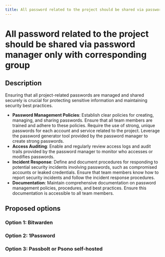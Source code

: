 ```yaml
---
title: All password related to the project should be shared via password manager only with corresponding group
---
```


# All password related to the project should be shared via password manager only with corresponding group

## Description

Ensuring that all project-related passwords are managed and shared securely is crucial for protecting sensitive information and maintaining security best practices.

- **Password Management Policies**: Establish clear policies for creating, managing, and sharing passwords. Ensure that all team members are trained and adhere to these policies. Require the use of strong, unique passwords for each account and service related to the project. Leverage the password generator tool provided by the password manager to create strong passwords.
- **Access Auditing**: Enable and regularly review access logs and audit trails provided by the password manager to monitor who accesses or modifies passwords.
- **Incident Response**: Define and document procedures for responding to potential security incidents involving passwords, such as compromised accounts or leaked credentials. Ensure that team members know how to report security incidents and follow the incident response procedures.
- **Documentation**: Maintain comprehensive documentation on password management policies, procedures, and best practices. Ensure this documentation is accessible to all team members.
## Proposed options
### Option 1: Bitwarden
### Option 2: 1Password
### Option 3: Passbolt or Psono self-hosted
